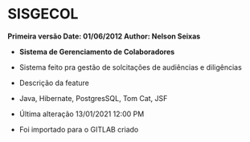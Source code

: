 # SISGECOL

 **Primeira versão   Date: 01/06/2012  Author: Nelson Seixas**

- **Sistema de Gerenciamento de Colaboradores**

- Sistema feito pra gestão de solcitações de audiências e diligências

- Descrição da feature

- Java, Hibernate, PostgresSQL, Tom Cat, JSF 

- Última alteração 13/01/2021 12:00 PM

- Foi importado para o GITLAB criado





